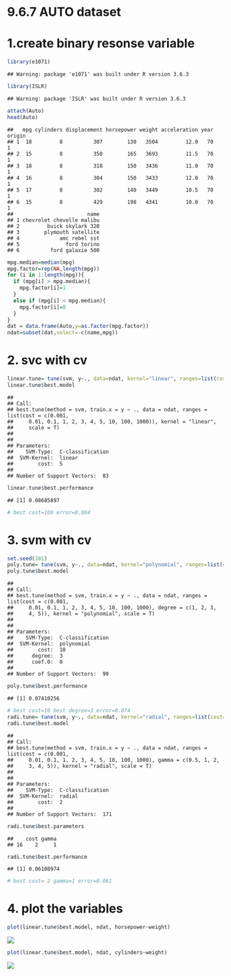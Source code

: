 9.6.7 AUTO dataset
================

# 1.create binary resonse variable

``` r
library(e1071)
```

    ## Warning: package 'e1071' was built under R version 3.6.3

``` r
library(ISLR)
```

    ## Warning: package 'ISLR' was built under R version 3.6.3

``` r
attach(Auto)
head(Auto)
```

    ##   mpg cylinders displacement horsepower weight acceleration year origin
    ## 1  18         8          307        130   3504         12.0   70      1
    ## 2  15         8          350        165   3693         11.5   70      1
    ## 3  18         8          318        150   3436         11.0   70      1
    ## 4  16         8          304        150   3433         12.0   70      1
    ## 5  17         8          302        140   3449         10.5   70      1
    ## 6  15         8          429        198   4341         10.0   70      1
    ##                        name
    ## 1 chevrolet chevelle malibu
    ## 2         buick skylark 320
    ## 3        plymouth satellite
    ## 4             amc rebel sst
    ## 5               ford torino
    ## 6          ford galaxie 500

``` r
mpg.median=median(mpg)
mpg.factor=rep(NA,length(mpg))
for (i in 1:length(mpg)){
  if (mpg[i] > mpg.median){
    mpg.factor[i]=1
  }
  else if (mpg[i] < mpg.median){
    mpg.factor[i]=0
  }
}
dat = data.frame(Auto,y=as.factor(mpg.factor))
ndat=subset(dat,select=-c(name,mpg))
```

# 2. svc with cv

``` r
linear.tune= tune(svm, y~., data=ndat, kernel="linear", ranges=list(cost=c(0.001, 0.01, 0.1, 1, 2, 3, 4, 5, 10, 100, 1000)), scale=T)
linear.tune$best.model
```

    ## 
    ## Call:
    ## best.tune(method = svm, train.x = y ~ ., data = ndat, ranges = list(cost = c(0.001, 
    ##     0.01, 0.1, 1, 2, 3, 4, 5, 10, 100, 1000)), kernel = "linear", 
    ##     scale = T)
    ## 
    ## 
    ## Parameters:
    ##    SVM-Type:  C-classification 
    ##  SVM-Kernel:  linear 
    ##        cost:  5 
    ## 
    ## Number of Support Vectors:  83

``` r
linear.tune$best.performance
```

    ## [1] 0.08685897

``` r
# best cost=100 error=0.084
```

# 3. svm with cv

``` r
set.seed(101)
poly.tune= tune(svm, y~., data=ndat, kernel="polynomial", ranges=list(cost=c(0.001, 0.01, 0.1, 1, 2, 3, 4, 5, 10, 100, 1000), degree=c(1,2,3,4,5)), scale=T)
poly.tune$best.model
```

    ## 
    ## Call:
    ## best.tune(method = svm, train.x = y ~ ., data = ndat, ranges = list(cost = c(0.001, 
    ##     0.01, 0.1, 1, 2, 3, 4, 5, 10, 100, 1000), degree = c(1, 2, 3, 
    ##     4, 5)), kernel = "polynomial", scale = T)
    ## 
    ## 
    ## Parameters:
    ##    SVM-Type:  C-classification 
    ##  SVM-Kernel:  polynomial 
    ##        cost:  10 
    ##      degree:  3 
    ##      coef.0:  0 
    ## 
    ## Number of Support Vectors:  99

``` r
poly.tune$best.performance
```

    ## [1] 0.07410256

``` r
# best cost=10 best degree=3 error=0.074
radi.tune= tune(svm, y~., data=ndat, kernel="radial", ranges=list(cost=c(0.001, 0.01, 0.1, 1, 2, 3, 4, 5, 10, 100, 1000),gamma=c(0.5,1,2,3,4,5)),scale=T)
radi.tune$best.model
```

    ## 
    ## Call:
    ## best.tune(method = svm, train.x = y ~ ., data = ndat, ranges = list(cost = c(0.001, 
    ##     0.01, 0.1, 1, 2, 3, 4, 5, 10, 100, 1000), gamma = c(0.5, 1, 2, 
    ##     3, 4, 5)), kernel = "radial", scale = T)
    ## 
    ## 
    ## Parameters:
    ##    SVM-Type:  C-classification 
    ##  SVM-Kernel:  radial 
    ##        cost:  2 
    ## 
    ## Number of Support Vectors:  171

``` r
radi.tune$best.parameters
```

    ##    cost gamma
    ## 16    2     1

``` r
radi.tune$best.performance
```

    ## [1] 0.06108974

``` r
# best cost= 2 gamma=1 error=0.061
```

# 4. plot the variables

``` r
plot(linear.tune$best.model, ndat, horsepower~weight)
```

![](9.7.7-AUTO-dataset_files/figure-gfm/unnamed-chunk-4-1.png)<!-- -->

``` r
plot(linear.tune$best.model, ndat, cylinders~weight)
```

![](9.7.7-AUTO-dataset_files/figure-gfm/unnamed-chunk-4-2.png)<!-- -->
